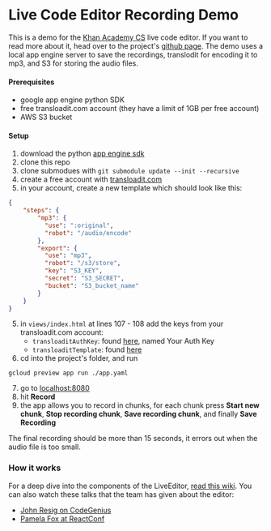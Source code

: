 
# Live Code Editor Recording Demo

This is a demo for the [Khan Academy CS](https://www.khanacademy.org/computer-programming/) live code editor. If you want to read more about it, head over to the project's [github page](https://github.com/Khan/live-editor/).
The demo uses a local app engine server to save the recordings, translodit for encoding it to mp3, and S3 for storing the audio files.

#### Prerequisites
* google app engine python SDK
* free transloadit.com account (they have a limit of 1GB per free account)
* AWS S3 bucket

#### Setup
1. download the python [app engine sdk](https://cloud.google.com/appengine/downloads)
2. clone this repo
3. clone submodues with `git submodule update --init --recursive`
3. create a free account with [transloadit.com](www.transloadit.com)
4. in your account, create a new template which should look like this:
```json
{
    "steps": {
        "mp3": {
          "use": ":original",
          "robot": "/audio/encode"
        },
        "export": {
          "use": "mp3",
          "robot": "/s3/store",
          "key": "S3_KEY",
          "secret": "S3_SECRET",
          "bucket": "S3_bucket_name"
        }
    }
}
```
5. in `views/index.html` at lines 107 - 108 add the keys from your transloadit.com account:
    * `transloaditAuthKey`: found [here](https://transloadit.com/accounts/credentials), named Your Auth Key
    * `transloaditTemplate`: found [here](https://transloadit.com/templates)
6. cd into the project's folder, and run
```
gcloud preview app run ./app.yaml
```
7. go to [localhost:8080](http://localhost:8080)
8. hit **Record**
9. the app allows you to record in chunks, for each chunk press **Start new chunk**, **Stop recording chunk**, **Save recording chunk**, and finally **Save Recording** 

The final recording should be more than 15 seconds, it errors out when the audio file is too small.

### How it works

For a deep dive into the components of the LiveEditor, [read this wiki](https://github.com/Khan/live-editor/wiki/How-the-live-editor-works).
You can also watch these talks that the team has given about the editor:
* [John Resig on CodeGenius](https://www.youtube.com/watch?v=H4sSldXv_S4)
* [Pamela Fox at ReactConf](https://youtu.be/EzHsLt9vLbk?t=26m49s)
